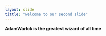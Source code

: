 ```yaml
---
layout: slide
tittle: "welcome to our second slide"
---
```

**AdamWarlok is the greatest wizard of all time**
